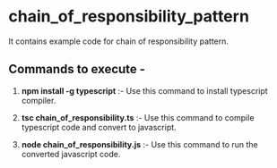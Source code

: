 # chain_of_responsibility_pattern
It contains example code for chain of responsibility pattern.

## Commands to execute - 
1. **npm install -g typescript** :-    Use this command to install typescript compiler.

2. **tsc chain_of_responsibility.ts** :-    Use this command to compile typescript code and convert to javascript.

3. **node chain_of_responsibility.js** :-    Use this command to run the converted javascript code.
